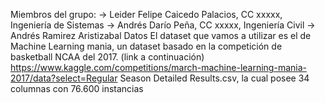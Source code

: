 Miembros del grupo: 
-> Leider Felipe Caicedo Palacios, CC xxxxx, Ingeniería de Sistemas
-> Andrés Darío Peña, CC xxxxx, Ingeniería Civil
-> Andrés Ramirez Aristizabal
Datos
El dataset que vamos a utilizar es el de Machine Learning mania, un dataset basado en la competición de basketball NCAA del 2017. (link a continuación)
https://www.kaggle.com/competitions/march-machine-learning-mania-2017/data?select=Regular Season Detailed Results.csv, la cual posee 34 columnas con 76.600 instancias
